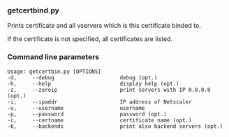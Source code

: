 ### getcertbind.py

Prints certificate and all vservers which is this certificate binded to.

If the certificate is not specified, all certificates are listed.


### Command line parameters

    Usage: getcertbin.py [OPTIONS]
    -d,     --debug                     debug (opt.)
    -h,     --help                      display help (opt.)
    -z,     --zeroip                    print servers with IP 0.0.0.0 (opt.)
    -i,     --ipaddr                    IP address of Netscaler
    -u,     --username                  username
    -p,     --password                  password (opt.)
    -c,     --certname                  certificate name (opt.)
    -b,     --backends                  print also backend servers (opt.)



